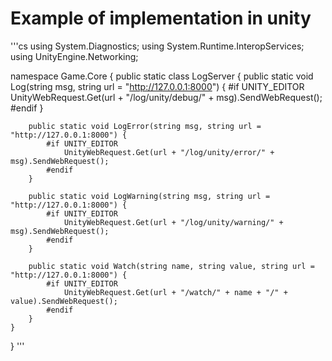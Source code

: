 # Example of implementation in unity

'''cs
using System.Diagnostics;
using System.Runtime.InteropServices;
using UnityEngine.Networking;

namespace Game.Core {
    public static class LogServer
    {
        public static void Log(string msg, string url = "http://127.0.0.1:8000") {
            #if UNITY_EDITOR
                UnityWebRequest.Get(url + "/log/unity/debug/" + msg).SendWebRequest();
            #endif
        }

        public static void LogError(string msg, string url = "http://127.0.0.1:8000") {
            #if UNITY_EDITOR
                UnityWebRequest.Get(url + "/log/unity/error/" + msg).SendWebRequest();
            #endif
        }

        public static void LogWarning(string msg, string url = "http://127.0.0.1:8000") {
            #if UNITY_EDITOR
                UnityWebRequest.Get(url + "/log/unity/warning/" + msg).SendWebRequest();
            #endif
        }
        
        public static void Watch(string name, string value, string url = "http://127.0.0.1:8000") {
            #if UNITY_EDITOR
                UnityWebRequest.Get(url + "/watch/" + name + "/" + value).SendWebRequest();
            #endif
        }
    }
}
'''
